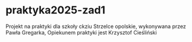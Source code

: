 # praktyka2025-zad1
Projekt na praktyki dla szkoły ckziu  Strzelce opolskie, wykonywana przez Pawła  Gregarka, Opiekunem praktyki jest Krzysztof Cieśliński